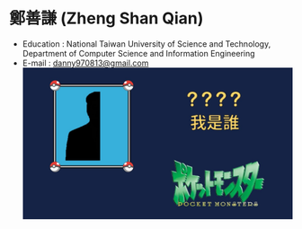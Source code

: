# 鄭善謙 (Zheng Shan Qian)
* Education : National Taiwan University of Science and Technology, Department of Computer Science and Information Engineering
* E-mail : danny970813@gmail.com
![image](https://github.com/danny970813/aboutME/blob/main/maxresdefault.jpg)
